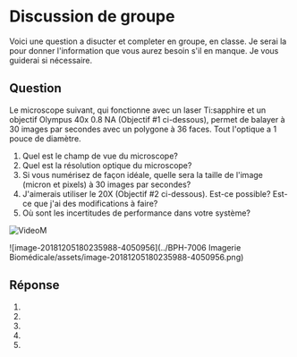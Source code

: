 # Discussion de groupe

Voici une question a disucter et completer en groupe, en classe. Je serai la pour donner l'information que vous aurez besoin s'il en manque. Je vous guiderai si nécessaire.

## Question

Le microscope suivant, qui fonctionne avec un laser Ti:sapphire et un objectif Olympus 40x 0.8 NA (Objectif #1 ci-dessous), permet de balayer à 30 images par secondes avec un polygone à 36 faces. Tout l'optique a 1 pouce de diamètre.

1. Quel est le champ de vue du microscope?
2. Quel est la résolution optique du microscope?
3. Si vous numérisez de façon idéale, quelle sera la taille de l'image (micron et pixels) à 30 images par secondes?
4. J'aimerais utiliser le 20X (Objectif #2 ci-dessous). Est-ce possible? Est-ce que j'ai des modifications à faire?
5. Où sont les incertitudes de performance dans votre système?

![VideoM](assets/VideoM.png)

![image-20181205180235988-4050956](../BPH-7006 Imagerie Biomédicale/assets/image-20181205180235988-4050956.png)

## Réponse

1.



2.



3.



4.



5.

